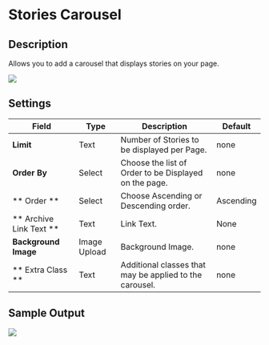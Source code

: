 # Stories Carousel

## Description

Allows you to add a carousel that displays stories on your page.

![](http://transvelo.github.io/docs/bethlehem/images/vc-stories-carousel-settings.png)

## Settings

| Field | Type | Description | Default
| -- | -- | -- | -- |
| **Limit** | Text | Number of Stories to be displayed per Page. | none
| **Order By** | Select | Choose the list of Order to be Displayed on the page. | none
| ** Order ** | Select | Choose Ascending or Descending order. | Ascending  |
| ** Archive Link Text ** | Text | Link Text. | None  |
| **Background Image** | Image Upload | Background Image. | none
| ** Extra Class ** | Text | Additional classes that may be applied to the carousel. | none

## Sample Output

![](http://transvelo.github.io/docs/bethlehem/images/vc-stories-carousel-output.png)
